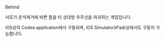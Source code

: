 Behind

서로가 운석제거에 바쁜 틈을 타 상대방 우주선을 파괴하는 게임입니다.

iOS상의 Codea application에서 구동되며, iOS Simulator(iPad)상에서도 구동이 가능합니다.
